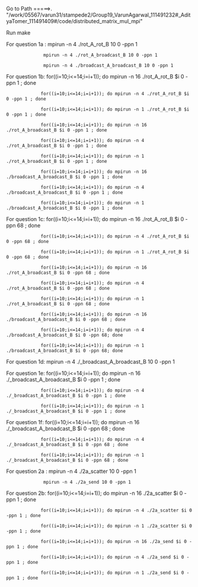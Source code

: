 

Go to Path =====>. "/work/05567/varun31/stampede2/Group19_VarunAgarwal_111491232#_AdityaTomer_111491409#/code/distributed_matrix_mul_mpi"

 Run make 

For question 1a : mpirun -n 4 ./rot_A_rot_B 10 0 -ppn 1
				  
				  mpirun -n 4 ./rot_A_broadcast_B 10 0 -ppn 1

				  mpirun -n 4 ./broadcast_A_broadcast_B 10 0 -ppn 1
				  

For question 1b: for((i=10;i<=14;i=i+1)); do mpirun -n 16 ./rot_A_rot_B $i 0 -ppn 1 ; done
					
				 for((i=10;i<=14;i=i+1)); do mpirun -n 4 ./rot_A_rot_B $i 0 -ppn 1 ; done
				 
				 for((i=10;i<=14;i=i+1)); do mpirun -n 1 ./rot_A_rot_B $i 0 -ppn 1 ; done

				 for((i=10;i<=14;i=i+1)); do mpirun -n 16 ./rot_A_broadcast_B $i 0 -ppn 1 ; done	

				 for((i=10;i<=14;i=i+1)); do mpirun -n 4 ./rot_A_broadcast_B $i 0 -ppn 1 ; done

				 for((i=10;i<=14;i=i+1)); do mpirun -n 1 ./rot_A_broadcast_B $i 0 -ppn 1 ; done

				 for((i=10;i<=14;i=i+1)); do mpirun -n 16 ./broadcast_A_broadcast_B $i 0 -ppn 1 ; done

				 for((i=10;i<=14;i=i+1)); do mpirun -n 4 ./broadcast_A_broadcast_B $i 0 -ppn 1 ; done

				 for((i=10;i<=14;i=i+1)); do mpirun -n 1 ./broadcast_A_broadcast_B $i 0 -ppn 1 ; done

				 

For question 1c: for((i=10;i<=14;i=i+1)); do mpirun -n 16 ./rot_A_rot_B $i 0 -ppn 68 ; done
					
				 for((i=10;i<=14;i=i+1)); do mpirun -n 4 ./rot_A_rot_B $i 0 -ppn 68 ; done
				 
				 for((i=10;i<=14;i=i+1)); do mpirun -n 1 ./rot_A_rot_B $i 0 -ppn 68 ; done

				 for((i=10;i<=14;i=i+1)); do mpirun -n 16 ./rot_A_broadcast_B $i 0 -ppn 68 ; done	

				 for((i=10;i<=14;i=i+1)); do mpirun -n 4 ./rot_A_broadcast_B $i 0 -ppn 68 ; done

				 for((i=10;i<=14;i=i+1)); do mpirun -n 1 ./rot_A_broadcast_B $i 0 -ppn 68 ; done

				 for((i=10;i<=14;i=i+1)); do mpirun -n 16 ./broadcast_A_broadcast_B $i 0 -ppn 68 ; done

				 for((i=10;i<=14;i=i+1)); do mpirun -n 4 ./broadcast_A_broadcast_B $i 0 -ppn 68; done

				 for((i=10;i<=14;i=i+1)); do mpirun -n 1 ./broadcast_A_broadcast_B $i 0 -ppn 68; done


For question 1d: mpirun -n 4 ./_broadcast_A_broadcast_B 10 0 -ppn 1


For question 1e: for((i=10;i<=14;i=i+1)); do mpirun -n 16 ./_broadcast_A_broadcast_B $i 0 -ppn 1 ; done
					
				 for((i=10;i<=14;i=i+1)); do mpirun -n 4 ./_broadcast_A_broadcast_B $i 0 -ppn 1 ; done
				 
				 for((i=10;i<=14;i=i+1)); do mpirun -n 1 ./_broadcast_A_broadcast_B $i 0 -ppn 1 ; done


				 

For question 1f: for((i=10;i<=14;i=i+1)); do mpirun -n 16 ./_broadcast_A_broadcast_B $i 0 -ppn 68 ; done
					
				 for((i=10;i<=14;i=i+1)); do mpirun -n 4 ./_broadcast_A_broadcast_B $i 0 -ppn 68 ; done
				 
				 for((i=10;i<=14;i=i+1)); do mpirun -n 1 ./_broadcast_A_broadcast_B $i 0 -ppn 68 ; done

				 

For question 2a : mpirun -n 4 ./2a_scatter 10 0 -ppn 1

				  mpirun -n 4 ./2a_send 10 0 -ppn 1

For question 2b: for((i=10;i<=14;i=i+1)); do mpirun -n 16 ./2a_scatter $i 0 -ppn 1 ; done
					
				 for((i=10;i<=14;i=i+1)); do mpirun -n 4 ./2a_scatter $i 0 -ppn 1 ; done
				 
				 for((i=10;i<=14;i=i+1)); do mpirun -n 1 ./2a_scatter $i 0 -ppn 1 ; done

				 for((i=10;i<=14;i=i+1)); do mpirun -n 16 ./2a_send $i 0 -ppn 1 ; done	

				 for((i=10;i<=14;i=i+1)); do mpirun -n 4 ./2a_send $i 0 -ppn 1 ; done

				 for((i=10;i<=14;i=i+1)); do mpirun -n 1 ./2a_send $i 0 -ppn 1 ; done

				